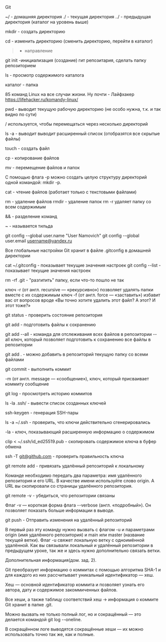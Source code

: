 Git

~/ - домашняя директория
./ - текущая директория
../ - предыдущая директория (каталог на уровень выше)

mkdir - создать директорию

cd - изменить директорию (сменить директорию, перейти в каталог)

> - направление

git init -инициализация (создание) гит репозитария, сделать папку репозиторием

ls - просмотр содержимого каталога

каталог - папка

85 команд Linux на все случаи жизни. Ну почти - Лайфхакер
https://lifehacker.ru/komandy-linux/

pwd - выводит текущую рабочую директорию (не особо нужна, т.к. и так видно по сути)

/ используется, чтобы перемещаться через несколько директорий

ls -a - выводит выводит расширенный список (отобразятся все скрытые файлы)

touch - создать файл

cp - копирование файлов

mv - перемещение файлов и папок

С помощью флага -p можно создать целую структуру директорий одной командой: mkdir -p.

cat - чтение файлов (работает только с текстовыми файлами)

rm - удаление файлов
rmdir - удаление папок
rm -r удаляет папку со всем содержимым

&& - разделение команд

~ - называется тильда

git config --global user.name "User Namovich" 
git config --global user.email username@yandex.ru

Все глобальные настройки Git хранит в файле .gitconfig в домашней директории

cat ~/.gitconfig  - показывает текущие значения настроек
git config --list - показывает текущие значения настроек

rm -rf .git - "разгитить" папку, если что-то пошло не так

ключ -r (от англ. recursive — «рекурсивно») позволяет удалять папки вместе с их содержимым
ключ -f (от англ. force — «заставить») избавит вас от вопросов вроде «Вы точно хотите удалить этот файл? А этот? И этот тоже?»

git status - проверить состояние репозитория

git add - подготовить файлы к сохранению

git add --all - команда для отслеживания всех файлов в репозитории
--all ключ, который позволяет подготовить к сохранению все файлы в репозитории

git add .  - можно добавить в репозиторий текущую папку со всеми файлами

git commit - выполнить коммит

-m (от англ. message — «сообщение»),  ключ, который присваивает коммиту сообщение

git log - просмотреть историю коммитов

ls -la .ssh/ - вывести список созданных ключей

ssh-keygen - генерация SSH-пары

ls -a ~/.ssh  - проверить, что ключи действительно сгенерировались

-la - ключ, показывающий расширенную информацию о содержимом

clip < ~/.ssh/id_ed25519.pub - скопировать содержимое ключа в буфер обмена

ssh -T git@github.com - проверить правильность ключа

git remote add - привязать удалённый репозиторий к локальному

Команде необходимо передать два параметра: имя удалённого репозитория и его URL. В качестве имени используйте слово origin. А URL вы скопировали со страницы удалённого репозитория.

git remote -v - убедиться, что репозитории связаны

Флаг -v — короткая форма флага --verbose (англ. «подробный»). Он позволяет показать больше информации в выводе.

git push -  Отправить изменения на удалённый репозиторий

В первый раз эту команду нужно вызвать с флагом -u и параметрами origin (имя удалённого репозитория) и main или master (название текущей ветки). Флаг -u свяжет локальную ветку с одноимённой удалённой. Как вы связывали локальный и удалённый репозитории в предыдущем уроке, так же и здесь нужно дополнительно связать ветки.

Дополнительная информация(дом. зад. 2).

Git преобразует информацию о коммитах с помощью алгоритма SHA-1 и для каждого из них рассчитывает уникальный идентификатор — хеш.

Хеш — основной идентификатор коммита и позволяет узнать его автора, дату и содержимое закоммиченных файлов.

Все хеши, а также таблицу соответствий хеш → информация о коммите Git хранит в папке .git.


Можно вызвать не только полный лог, но и сокращённый — это делается командой git log --oneline.

В сокращённом логе выводятся сокращённые хеши — их можно использовать точно так же, как и полные.
